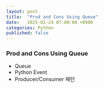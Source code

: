 ```yaml
---
layout: post
title:  "Prod and Cons Using Queue"
date:   2025-02-24 07:00:00 +0900
categories: Python
published: false
---
```


### Prod and Cons Using Queue
- Queue
- Python Event
- Producer/Consumer 패턴